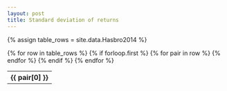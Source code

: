 ```yaml
---
layout: post
title: Standard deviation of returns
---
```

  
{% assign table_rows = site.data.Hasbro2014 %}
  
<table>
  {% for row in table_rows %}
    {% if forloop.first %}
    <tr>
      {% for pair in row %}
        <th>{{ pair[0] }}</th>
      {% endfor %}
    </tr>
    {% endif %}
  {% endfor %}
</table>
